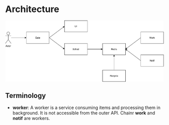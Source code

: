 # Architecture

![Architecture](images/architecture.png)

## Terminology
- **worker**: A worker is a service consuming items and processing them in background. It is not accessible from the outer API. Chainr **work** and **notif** are workers.
